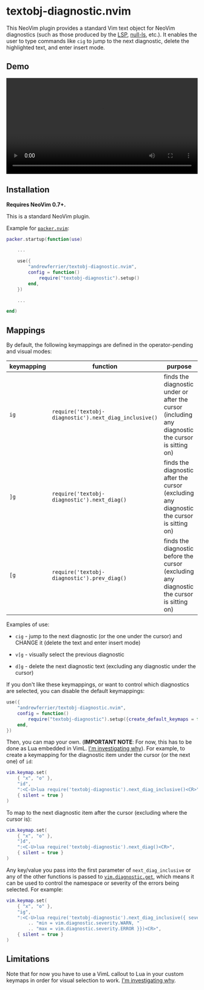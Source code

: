 # textobj-diagnostic.nvim

This NeoVim plugin provides a standard Vim text object for NeoVim diagnostics
(such as those produced by the [LSP](https://neovim.io/doc/user/lsp.html),
[null-ls](https://github.com/jose-elias-alvarez/null-ls.nvim), etc.). It enables
the user to type commands like `cig` to jump to the next diagnostic,
delete the highlighted text, and enter insert mode.

## Demo

<video src="demos/demo1.mkv" width='100%'></video>

## Installation

**Requires NeoVim 0.7+.**

This is a standard NeoVim plugin.

Example for [`packer.nvim`](https://github.com/wbthomason/packer.nvim):

```lua
packer.startup(function(use)

    ...

    use({
        "andrewferrier/textobj-diagnostic.nvim",
        config = function()
            require("textobj-diagnostic").setup()
        end,
    })

    ...

end)
```

## Mappings

By default, the following keymappings are defined in the operator-pending and visual modes:

| keymapping | function                                              | purpose                                                                                            |
| -          | -                                                     | -                                                                                                  |
| `ig`       | `require('textobj-diagnostic').next_diag_inclusive()` | finds the diagnostic under or after the cursor (including any diagnostic the cursor is sitting on) |
| `]g`       | `require('textobj-diagnostic').next_diag()`           | finds the diagnostic after the cursor (excluding any diagnostic the cursor is sitting on)          |
| `[g`       | `require('textobj-diagnostic').prev_diag()`           | finds the diagnostic before the cursor (excluding any diagnostic the cursor is sitting on)         |

Examples of use:

*   `cig` - jump to the next diagnostic (or the one under the cursor) and CHANGE
    it (delete the text and enter insert mode)

*   `v[g` - visually select the previous diagnostic

*   `d]g` - delete the next diagnostic text (excluding any diagnostic under the
    cursor)

If you don't like these keymappings, or want to control which diagnostics are
selected, you can disable the default keymappings:

```lua
use({
    "andrewferrier/textobj-diagnostic.nvim",
    config = function()
        require("textobj-diagnostic").setup({create_default_keymaps = false})
    end,
})
```

Then, you can map your own. (**IMPORTANT NOTE**: For now, this has to be done as Lua embedded in VimL. [I'm investigating
why](https://github.com/andrewferrier/textobj-diagnostic.nvim/issues/4)). For example, to create a keymapping for the
diagnostic item under the cursor (or the next one) of `id`:

```lua
vim.keymap.set(
    { "x", "o" },
    "id",
    ":<C-U>lua require('textobj-diagnostic').next_diag_inclusive()<CR>",
    { silent = true }
)
```

To map to the next diagnostic item after the cursor (excluding where the cursor
is):

```lua
vim.keymap.set(
    { "x", "o" },
    "]d",
    ":<C-U>lua require('textobj-diagnostic').next_diag()<CR>",
    { silent = true }
)
```

Any key/value you pass into the first parameter of `next_diag_inclusive` or any
of the other functions is passed to
[`vim.diagnostic.get`](https://neovim.io/doc/user/diagnostic.html#vim.diagnostic.get\(\)),
which means it can be used to control the namespace or severity of the errors
being selected. For example:

```lua
vim.keymap.set(
    { "x", "o" },
    "ig",
    ":<C-U>lua require('textobj-diagnostic').next_diag_inclusive({ severity = { "
        .. "min = vim.diagnostic.severity.WARN, "
        .. "max = vim.diagnostic.severity.ERROR }})<CR>",
    { silent = true }
)
```

## Limitations

Note that for now you have to use a VimL callout to Lua in your custom keymaps
in order for visual selection to work. [I'm investigating
why](https://github.com/andrewferrier/textobj-diagnostic.nvim/issues/4).
